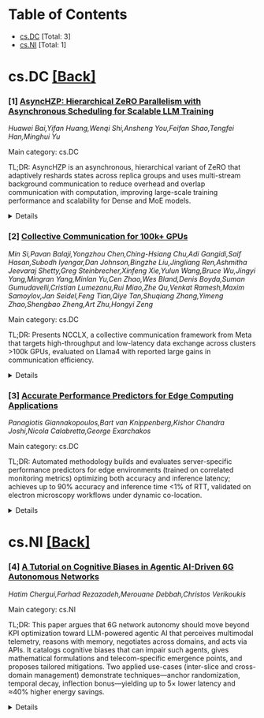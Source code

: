 <div id=toc></div>

# Table of Contents

- [cs.DC](#cs.DC) [Total: 3]
- [cs.NI](#cs.NI) [Total: 1]


<div id='cs.DC'></div>

# cs.DC [[Back]](#toc)

### [1] [AsyncHZP: Hierarchical ZeRO Parallelism with Asynchronous Scheduling for Scalable LLM Training](https://arxiv.org/abs/2510.20111)
*Huawei Bai,Yifan Huang,Wenqi Shi,Ansheng You,Feifan Shao,Tengfei Han,Minghui Yu*

Main category: cs.DC

TL;DR: AsyncHZP is an asynchronous, hierarchical variant of ZeRO that adaptively reshards states across replica groups and uses multi-stream background communication to reduce overhead and overlap communication with computation, improving large-scale training performance and scalability for Dense and MoE models.


<details>
  <summary>Details</summary>
Motivation: Large-scale LM training suffers from communication and memory bottlenecks: fine-grained ZeRO sharding causes inefficient communication; ND parallelism is complex to manage. There is a need for a simple, memory-efficient method that reduces communication and scales well.

Method: Introduce Asynchronous Hierarchical Zero Parallelism (AsyncHZP): 1) adaptive resharing of parameters, gradients, and optimizer states across different replica groups (hierarchical sharding) to optimize device memory utilization and lower communication; 2) multi-stream asynchronous scheduling, running parameter all-gather and gradient reduce-scatter in dedicated background threads to overlap communication with compute with minimal memory fragmentation.

Result: Empirical results on Dense and Mixture-of-Experts models show robust stability at scale and consistent performance gains over classic ND parallelism. AsyncHZP achieves state-of-the-art wall-clock performance without complex tuning.

Conclusion: AsyncHZP simplifies large-scale model training by reducing communication overhead and improving memory utilization through adaptive hierarchical sharding and async background communication, making it a practical, high-performance alternative to existing parallelism schemes.

Abstract: The training efficiency and scalability of language models on massive
clusters currently remain a critical bottleneck. Mainstream approaches like ND
parallelism are often cumbersome and complex, while flexible alternatives such
as the Zero Redundancy Optimizer (ZeRO) are frequently hampered by
communication overhead. In this paper, we propose Asynchronous Hierarchical
Zero Parallelism (AsyncHZP), a novel asynchronous variant of ZeRO designed to
achieve superior performance while maintaining simplicity and memory
efficiency. Unlike traditional ZeRO, which employs over-fine-grained sharding
that can lead to inefficient communication, AsyncHZP adaptively reshards
parameters, gradients, and optimizer states across different replica groups.
This strategy optimizes device memory utilization and significantly reduces
communication overhead. In addition, we also design a multi-stream asynchronous
scheduling method that executes parameter all-gather and gradient
reduce-scatter operations in dedicated background threads, effectively
overlapping communication with computation while incurring negligible memory
fragmentation. Empirical evaluations on both Dense and Mixture-of-Experts (MoE)
models confirm that AsyncHZP maintains robust stability at scale. It
consistently outperforms classic ND parallelism, achieving state-of-the-art
performance without complex strategic tuning, thereby simplifying the path to
efficient large-scale training.

</details>


### [2] [Collective Communication for 100k+ GPUs](https://arxiv.org/abs/2510.20171)
*Min Si,Pavan Balaji,Yongzhou Chen,Ching-Hsiang Chu,Adi Gangidi,Saif Hasan,Subodh Iyengar,Dan Johnson,Bingzhe Liu,Jingliang Ren,Ashmitha Jeevaraj Shetty,Greg Steinbrecher,Xinfeng Xie,Yulun Wang,Bruce Wu,Jingyi Yang,Mingran Yang,Minlan Yu,Cen Zhao,Wes Bland,Denis Boyda,Suman Gumudavelli,Cristian Lumezanu,Rui Miao,Zhe Qu,Venkat Ramesh,Maxim Samoylov,Jan Seidel,Feng Tian,Qiye Tan,Shuqiang Zhang,Yimeng Zhao,Shengbao Zheng,Art Zhu,Hongyi Zeng*

Main category: cs.DC

TL;DR: Presents NCCLX, a collective communication framework from Meta that targets high-throughput and low-latency data exchange across clusters >100k GPUs, evaluated on Llama4 with reported large gains in communication efficiency.


<details>
  <summary>Details</summary>
Motivation: Training and serving very large LLMs demand communication frameworks that scale beyond existing solutions; current methods struggle with throughput and latency when workloads span tens to hundreds of thousands of GPUs.

Method: Design and engineering of the NCCLX framework to optimize collective communication for both synchronous large-scale training and low-latency inference across massive clusters, emphasizing reliability and efficiency.

Result: Empirical results on Llama4 show substantial improvements in communication efficiency, suggesting higher throughput and lower latency compared to previous approaches (details not provided in abstract).

Conclusion: NCCLX is positioned as a robust, scalable communication solution enabling next-generation LLMs to operate at unprecedented scale.

Abstract: The increasing scale of large language models (LLMs) necessitates highly
efficient collective communication frameworks, particularly as training
workloads extend to hundreds of thousands of GPUs. Traditional communication
methods face significant throughput and latency limitations at this scale,
hindering both the development and deployment of state-of-the-art models. This
paper presents the NCCLX collective communication framework, developed at Meta,
engineered to optimize performance across the full LLM lifecycle, from the
synchronous demands of large-scale training to the low-latency requirements of
inference. The framework is designed to support complex workloads on clusters
exceeding 100,000 GPUs, ensuring reliable, high-throughput, and low-latency
data exchange. Empirical evaluation on the Llama4 model demonstrates
substantial improvements in communication efficiency. This research contributes
a robust solution for enabling the next generation of LLMs to operate at
unprecedented scales.

</details>


### [3] [Accurate Performance Predictors for Edge Computing Applications](https://arxiv.org/abs/2510.20495)
*Panagiotis Giannakopoulos,Bart van Knippenberg,Kishor Chandra Joshi,Nicola Calabretta,George Exarchakos*

Main category: cs.DC

TL;DR: Automated methodology builds and evaluates server-specific performance predictors for edge environments (trained on correlated monitoring metrics) optimizing both accuracy and inference latency; achieves up to 90% accuracy and inference time <1% of RTT, validated on electron microscopy workflows under dynamic co-location.


<details>
  <summary>Details</summary>
Motivation: Achieve predictable application performance in resource-constrained, heterogeneous, co-located edge environments to enable effective scheduling and resource management—particularly for real-time, resource-diverse workloads like electron microscopy workflows.

Method: Automatically construct and assess multiple predictor models using historical monitoring metrics that are most correlated with application performance. Jointly optimize for prediction accuracy and inference latency to select server-specific models. Evaluate predictors across multiple servers and dynamic co-location scenarios, measuring accuracy and inference time relative to Round Trip Time (RTT).

Result: Predictors reach up to 90% accuracy while keeping inference latency below 1% of RTT. Models trained on top-correlated metrics generalize across dynamic co-location scenarios and improve predictability for EM workflows, enabling better resource utilization.

Conclusion: Selecting server-specific predictors by jointly optimizing accuracy and inference latency is necessary in dynamic co-location edge settings. Integrating such predictors into scheduling/resource management can yield predictable performance. Future directions include online adaptation, broader workload evaluation, and addressing model-selection overhead.

Abstract: Accurate prediction of application performance is critical for enabling
effective scheduling and resource management in resource-constrained dynamic
edge environments. However, achieving predictable performance in such
environments remains challenging due to the co-location of multiple
applications and the node heterogeneity. To address this, we propose a
methodology that automatically builds and assesses various performance
predictors. This approach prioritizes both accuracy and inference time to
identify the most efficient model. Our predictors achieve up to 90% accuracy
while maintaining an inference time of less than 1% of the Round Trip Time.
These predictors are trained on the historical state of the most correlated
monitoring metrics to application performance and evaluated across multiple
servers in dynamic co-location scenarios. As usecase we consider electron
microscopy (EM) workflows, which have stringent real-time demands and diverse
resource requirements. Our findings emphasize the need for a systematic
methodology that selects server-specific predictors by jointly optimizing
accuracy and inference latency in dynamic co-location scenarios. Integrating
such predictors into edge environments can improve resource utilization and
result in predictable performance.

</details>


<div id='cs.NI'></div>

# cs.NI [[Back]](#toc)

### [4] [A Tutorial on Cognitive Biases in Agentic AI-Driven 6G Autonomous Networks](https://arxiv.org/abs/2510.19973)
*Hatim Chergui,Farhad Rezazadeh,Merouane Debbah,Christos Verikoukis*

Main category: cs.NI

TL;DR: This paper argues that 6G network autonomy should move beyond KPI optimization toward LLM-powered agentic AI that perceives multimodal telemetry, reasons with memory, negotiates across domains, and acts via APIs. It catalogs cognitive biases that can impair such agents, gives mathematical formulations and telecom-specific emergence points, and proposes tailored mitigations. Two applied use-cases (inter-slice and cross-domain management) demonstrate techniques—anchor randomization, temporal decay, inflection bonus—yielding up to 5× lower latency and ≈40% higher energy savings.


<details>
  <summary>Details</summary>
Motivation: KPIs are insufficient proxies for the true goals of next-gen networks (seamless connectivity, fairness, adaptability, resilience). Agentic LLMs can deliver true autonomy but inherit cognitive biases that distort reasoning, negotiation and actuation in telecom contexts.

Method: Provide a tutorial-style taxonomy and formal definitions of common cognitive biases; map how each bias emerges in telecom agentic components (perception, memory, negotiation, tool use, actuation); propose mitigation strategies per bias. Validate with two practical use-cases applying specific mitigation techniques (anchor randomization, temporal decay, inflection bonus) and measure impact on latency and energy.

Result: Mitigations reduce bias effects in test scenarios: anchored/recency/confirmation biases were mitigated, leading to significantly better negotiation outcomes and resource allocations. Reported gains include 5× lower latency and ~40% energy savings in the second use-case.

Conclusion: Agentic AI is a promising path to 6G autonomy but must confront cognitive biases. The paper offers a taxonomy, mathematical treatments, telecom mappings, mitigation techniques and empirical evidence that targeted debiasing substantially improves performance and robustness.

Abstract: The path to higher network autonomy in 6G lies beyond the mere optimization
of key performance indicators (KPIs). While KPIs have enabled automation gains
under TM Forum Levels 1--3, they remain numerical abstractions that act only as
proxies for the real essence of communication networks: seamless connectivity,
fairness, adaptability, and resilience. True autonomy requires perceiving and
reasoning over the network environment as it is. Such progress can be achieved
through \emph{agentic AI}, where large language model (LLM)-powered agents
perceive multimodal telemetry, reason with memory, negotiate across domains,
and act via APIs to achieve multi-objective goals. However, deploying such
agents introduces the challenge of cognitive biases inherited from human
design, which can distort reasoning, negotiation, tool use, and actuation.
Between neuroscience and AI, this paper provides a tutorial on a selection of
well-known biases, including their taxonomy, definition, mathematical
formulation, emergence in telecom systems and the commonly impacted agentic
components. The tutorial also presents various mitigation strategies tailored
to each type of bias. The article finally provides two practical use-cases,
which tackle the emergence, impact and mitigation gain of some famous biases in
6G inter-slice and cross-domain management. In particular, anchor
randomization, temporal decay and inflection bonus techniques are introduced to
specifically address anchoring, temporal and confirmation biases. This avoids
that agents stick to the initial high resource allocation proposal or decisions
that are recent and/or confirming a prior hypothesis. By grounding decisions in
a richer and fairer set of past experiences, the quality and bravery of the
agentic agreements in the second use-case, for instance, are leading to $\times
5$ lower latency and around $40\%$ higher energy saving.

</details>
